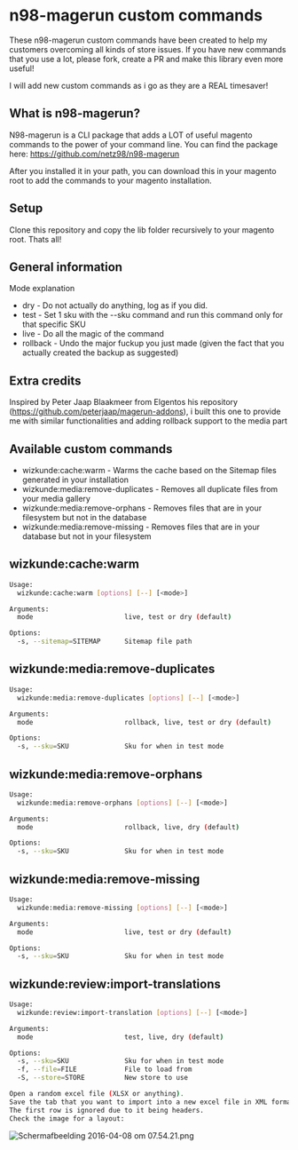 # n98-magerun custom commands

These n98-magerun custom commands have been created to help my customers overcoming all kinds of store issues.
If you have new commands that you use a lot, please fork, create a PR and make this library even more useful!

I will add new custom commands as i go as they are a REAL timesaver!

## What is n98-magerun?

N98-magerun is a CLI package that adds a LOT of useful magento commands to the power of your command line.
You can find the package here: https://github.com/netz98/n98-magerun

After you installed it in your path, you can download this in your magento root to add the commands to your magento installation.

## Setup

Clone this repository and copy the lib folder recursively to your magento root. Thats all!

## General information

Mode explanation
- dry - Do not actually do anything, log as if you did.
- test - Set 1 sku with the --sku command and run this command only for that specific SKU
- live - Do all the magic of the command
- rollback - Undo the major fuckup you just made (given the fact that you actually created the backup as suggested)
 
## Extra credits

Inspired by Peter Jaap Blaakmeer from Elgentos his repository (https://github.com/peterjaap/magerun-addons), i built this one to provide me with similar functionalities and adding rollback support to the media part

## Available custom commands
- wizkunde:cache:warm - Warms the cache based on the Sitemap files generated in your installation
- wizkunde:media:remove-duplicates - Removes all duplicate files from your media gallery
- wizkunde:media:remove-orphans - Removes files that are in your filesystem but not in the database
- wizkunde:media:remove-missing - Removes files that are in your database but not in your filesystem

## wizkunde:cache:warm

```bash
Usage:
  wizkunde:cache:warm [options] [--] [<mode>]

Arguments:
  mode                       live, test or dry (default)

Options:
  -s, --sitemap=SITEMAP      Sitemap file path
```

## wizkunde:media:remove-duplicates

```bash
Usage:
  wizkunde:media:remove-duplicates [options] [--] [<mode>]

Arguments:
  mode                       rollback, live, test or dry (default)

Options:
  -s, --sku=SKU              Sku for when in test mode
```

## wizkunde:media:remove-orphans

```bash
Usage:
  wizkunde:media:remove-orphans [options] [--] [<mode>]

Arguments:
  mode                       rollback, live, dry (default)

Options:
  -s, --sku=SKU              Sku for when in test mode
```

## wizkunde:media:remove-missing

```bash
Usage:
  wizkunde:media:remove-missing [options] [--] [<mode>]

Arguments:
  mode                       live, test or dry (default)

Options:
  -s, --sku=SKU              Sku for when in test mode
```

## wizkunde:review:import-translations

```bash
Usage:
  wizkunde:review:import-translation [options] [--] [<mode>]

Arguments:
  mode                       test, live, dry (default)

Options:
  -s, --sku=SKU              Sku for when in test mode
  -f, --file=FILE            File to load from
  -S, --store=STORE          New store to use

Open a random excel file (XLSX or anything).
Save the tab that you want to import into a new excel file in XML format if there are multiple tabs.
The first row is ignored due to it being headers.
Check the image for a layout:

```

![Schermafbeelding 2016-04-08 om 07.54.21.png](https://bitbucket.org/repo/4drEd4/images/595691369-Schermafbeelding%202016-04-08%20om%2007.54.21.png)